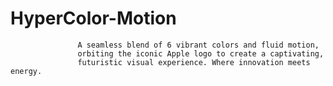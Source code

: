 # HyperColor-Motion

                   A seamless blend of 6 vibrant colors and fluid motion, 
                   orbiting the iconic Apple logo to create a captivating, 
                   futuristic visual experience. Where innovation meets energy.
